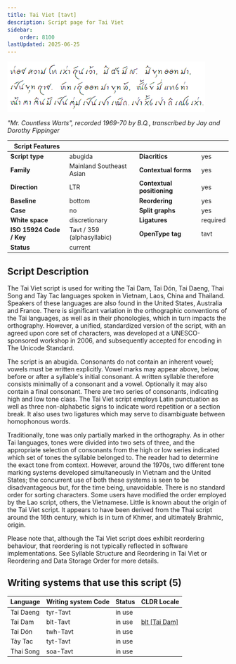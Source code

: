 ```yaml
---
title: Tai Viet [tavt]
description: Script page for Tai Viet
sidebar:
    order: 8100
lastUpdated: 2025-06-25
---
```


![Tai Viet sample](images/tavt-sample.png)

_"Mr. Countless Warts", recorded 1969-70 by B.Q., transcribed by Jay and Dorothy Fippinger_

**Script Features** |     |     |     |
------------------- | --- | --- | --- |
**Script type** | abugida                       | **Diacritics** | yes |
**Family** | Mainland Southeast Asian           | **Contextual forms** | yes |
**Direction** | LTR                             | **Contextual positioning** | yes |
**Baseline** | bottom                           | **Reordering** | yes |
**Case** | no                                   | **Split graphs** | yes |
**White space** | discretionary                 | **Ligatures** | required |
**ISO 15924 Code / Key** | Tavt / 359 (alphasyllabic) | **OpenType tag** | tavt |
**Status** | current | | |

## Script Description

The Tai Viet script is used for writing the Tai Dam, Tai Dón, Tai Daeng, Thai Song and Tày Tac languages spoken in Vietnam, Laos, China and Thailand. Speakers of these languages are also found in the United States, Australia and France. There is significant variation in the orthographic conventions of the Tai languages, as well as in their phonologies, which in turn impacts the orthography. However, a unified, standardized version of the script, with an agreed upon core set of characters, was developed at a UNESCO-sponsored workshop in 2006, and subsequently accepted for encoding in The Unicode Standard.

The script is an abugida. Consonants do not contain an inherent vowel; vowels must be written explicitly. Vowel marks may appear above, below, before or after a syllable's initial consonant. A written syllable therefore consists minimally of a consonant and a vowel. Optionally it may also contain a final consonant. There are two series of consonants, indicating high and low tone class. The Tai Viet script employs Latin punctuation as well as three non-alphabetic signs to indicate word repetition or a section break. It also uses two ligatures which may serve to disambiguate between homophonous words.

Traditionally, tone was only partially marked in the orthography. As in other Tai languages, tones were divided into two sets of three, and the appropriate selection of consonants from the high or low series indicated which set of tones the syllable belonged to. The reader had to determine the exact tone from context. However, around the 1970s, two different tone marking systems developed simultaneously in Vietnam and the United States; the concurrent use of both these systems is seen to be disadvantageous but, for the time being, unavoidable. There is no standard order for sorting characters. Some users have modified the order employed by the Lao script, others, the Vietnamese.
Little is known about the origin of the Tai Viet script. It appears to have been derived from the Thai script around the 16th century, which is in turn of Khmer, and ultimately Brahmic, origin.

Please note that, although the Tai Viet script does exhibit reordering behaviour, that reordering is not typically reflected in software implementations. See Syllable Structure and Reordering in Tai Viet or Reordering and Data Storage Order for more details.

## Writing systems that use this script (5)

Language | Writing system Code | Status | CLDR Locale |
-------- | ------------------- | ------ | ------------ |
Tai Daeng | tyr-Tavt | in use | |
Tai Dam | blt-Tavt | in use | [blt \[Tai Dam\]](https://unicode.org/cldr/charts/47/summary/blt.html) |
Tai Dón | twh-Tavt | in use |
Tày Tac | tyt-Tavt | in use |
Thai Song | soa-Tavt | in use |

